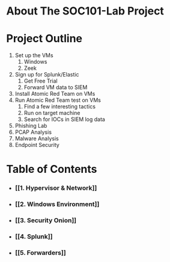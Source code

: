 # About The SOC101-Lab Project 


# Project Outline
1. Set up the VMs
	1. Windows
	2. Zeek
2. Sign up for Splunk/Elastic
	1. Get Free Trial
	2. Forward VM data to SIEM
3. Install Atomic Red Team on VMs
4. Run Atomic Red Team test on VMs
	1. Find a few interesting tactics
	2. Run on target machine
	3. Search for IOCs in SIEM log data
5. Phishing Lab
6. PCAP Analysis
7. Malware Analysis
8. Endpoint Security


# Table of Contents
- ### [[1. Hypervisor & Network]]
- ### [[2. Windows Environment]]
- ### [[3. Security Onion]]
- ### [[4. Splunk]]
- ### [[5. Forwarders]]
